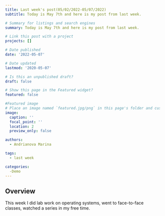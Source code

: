 ```yaml
---
title: Last week's post(05/02/2022-05/07/2022)
subtitle: Today is May 7th and here is my post from last week.

# Summary for listings and search engines
summary: Today is May 7th and here is my post from last week.

# Link this post with a project
projects: []

# Date published
date: '2022-05-07'

# Date updated
lastmod: '2020-05-07'

# Is this an unpublished draft?
draft: false

# Show this page in the Featured widget?
featured: false

#Featured image
# Place an image named `featured.jpg/png` in this page's folder and customize its options here.
image:
  caption: ''
  focal_point: ''
  location: 2
  preview_only: false

authors:
  - Andrianova Marina

tags:
  - last week

categories:
  -Demo
---
```


## Overview

This week I did lab work on operating systems, went to face-to-face classes, watched a series in my free time.
